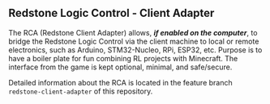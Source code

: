 ## Redstone Logic Control - Client Adapter

The RCA (Redstone Client Adapter) allows, ***if enabled on the computer***,
to bridge the Redstone Logic Control via the client machine to local or
remote electronics, such as Arduino, STM32-Nucleo, RPi, ESP32, etc. Purpose
is to have a boiler plate for fun combining RL projects with Minecraft.
The interface from the game is kept optional, minimal, and safe/secure.

Detailed information about the RCA is located in the feature branch
`redstone-client-adapter` of this repository.
